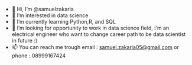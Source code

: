 - 👋 Hi, I’m @samuelzakaria
- 👀 I’m interested in data science
- 🌱 I’m currently learning Python,R, and SQL
- 💞️ I’m looking for opportunity to work in data science field, 
      i'm an electrical engineer who want to change career path to be data scientist in future :)
- 📫 You can reach me trough email : samuel.zakaria05@gmail.com or phone : 08999167424

<!---
samuelzakaria/samuelzakaria is a ✨ special ✨ repository because its `README.md` (this file) appears on your GitHub profile.
You can click the Preview link to take a look at your changes.
--->
